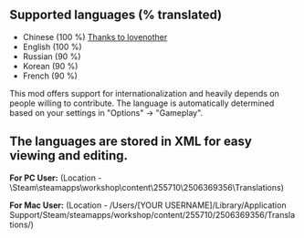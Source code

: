 ## Supported languages (% translated)
* Chinese (100 %) [Thanks to lovenother](https://steamcommunity.com/profiles/76561198822036937)
* English (100 %)
* Russian (90 %) 
* Korean (90 %) 
* French (90 %) 

This mod offers support for internationalization and heavily depends on people willing to contribute. The language is automatically determined based on your settings in "Options" -> "Gameplay".

## The languages are stored in XML for easy viewing and editing. 

**For PC User:**
(Location - <Path to Steam>\Steam\steamapps\workshop\content\255710\2506369356\Translations)

**For Mac User:**
(Location - /Users/[YOUR USERNAME]/Library/Application Support/Steam/steamapps/workshop/content/255710/2506369356/Translations/)
